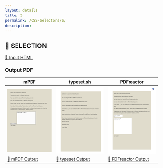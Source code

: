 ```yaml
---
layout: details
title: S
permalink: /CSS-Selectors/S/
description: 
---
```




## 🔬 SELECTION

[📄 Input HTML](https://raw.githubusercontent.com/azettl/compare.html2pdf.tools/master//html/CSS%20Selectors/S/selection.html)

### Output PDF

| mPDF | typeset.sh | PDFreactor |
|---------|---------|---------|
| ![mPDF Preview](mpdf__html_CSS_Selectors_S_selection.html.png) | ![typeset Preview](typeset__html_CSS_Selectors_S_selection.html.png) | ![PDFreactor Preview](pdfreactor__html_CSS_Selectors_S_selection.html.png) |
| [📕 mPDF Output](mpdf__html_CSS_Selectors_S_selection.html.pdf) | [📕 typeset Output](typeset__html_CSS_Selectors_S_selection.html.pdf) | [📕 PDFreactor Output](pdfreactor__html_CSS_Selectors_S_selection.html.pdf) |


